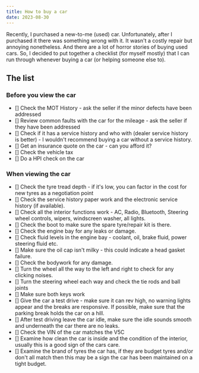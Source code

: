 ```yaml
---
title: How to buy a car
date: 2023-08-30
---
```


Recently, I purchased a new-to-me (used) car. Unfortunately, after I purchased it there was something wrong with it. It wasn't a costly repair but annoying nonetheless. And there are a lot of horror stories of buying used cars. So, I decided to put together a checklist (for myself mostly) that I can run through whenever buying a car (or helping someone else to).

## The list

### Before you view the car
- [] Check the MOT History - ask the seller if the minor defects have been addressed
- [] Review common faults with the car for the mileage - ask the seller if they have been addressed
- [] Check if it has a service history and who with (dealer service history is better) - I wouldn't recommend buying a car without a service history.
- [] Get an insurance quote on the car - can you afford it?
- [] Check the vehicle tax
- [] Do a HPI check on the car

### When viewing the car
- [] Check the tyre tread depth - if it's low, you can factor in the cost for new tyres as a negotiation point
- [] Check the service history paper work and the electronic service history (if available).
- [] Check all the interior functions work - AC, Radio, Bluetooth, Steering wheel controls, wipers, windscreen washer, all lights.
- [] Check the boot to make sure the spare tyre/repair kit is there.
- [] Check the engine bay for any leaks or damage.
- [] Check fluid levels in the engine bay - coolant, oil, brake fluid, power steering fluid etc.
- [] Make sure the oil cap isn't milky - this could indicate a head gasket failure.
- [] Check the bodywork for any damage.
- [] Turn the wheel all the way to the left and right to check for any clicking noises.
- [] Turn the steering wheel each way and check the tie rods and ball joints
- [] Make sure both keys work
- [] Give the car a test drive - make sure it can rev high, no warning lights appear and the breaks are responsive. If possible, make sure that the parking break holds the car on a hill.
- [] After test driving leave the car idle, make sure the idle sounds smooth and underneath the car there are no leaks.
- [] Check the VIN of the car matches the V5C
- [] Examine how clean the car is inside and the condition of the interior, usually this is a good sign of the cars care.
- [] Examine the brand of tyres the car has, if they are budget tyres and/or don't all match then this may be a sign the car has been maintained on a tight budget.
